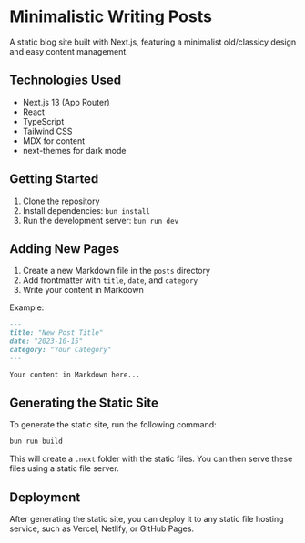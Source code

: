 # Minimalistic Writing Posts

A static blog site built with Next.js, featuring a minimalist old/classicy design and easy content management.

## Technologies Used

- Next.js 13 (App Router)
- React
- TypeScript
- Tailwind CSS
- MDX for content
- next-themes for dark mode

## Getting Started

1. Clone the repository
2. Install dependencies: `bun install`
3. Run the development server: `bun run dev`

## Adding New Pages

1. Create a new Markdown file in the `posts` directory
2. Add frontmatter with `title`, `date`, and `category`
3. Write your content in Markdown

Example:
```md
---
title: "New Post Title"
date: "2023-10-15"
category: "Your Category"
---

Your content in Markdown here...
```

## Generating the Static Site

To generate the static site, run the following command:

```bash
bun run build
```

This will create a `.next` folder with the static files. You can then serve these files using a static file server.

## Deployment

After generating the static site, you can deploy it to any static file hosting service, such as Vercel, Netlify, or GitHub Pages.


